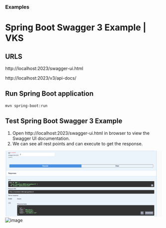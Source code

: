 ### Examples

# Spring Boot Swagger 3 Example | VKS

## URLS
http://localhost:2023/swagger-ui.html

http://localhost:2023/v3/api-docs/

## Run Spring Boot application
```
mvn spring-boot:run
```
## Test Spring Boot Swagger 3 Example
<ol>
<li>Open http://localhost:2023/swagger-ui.html in browser to view the Swagger UI documentation. </li>
<li>We can see all rest points and can execute to get the response.</li>
</ol>

![img.png](img.png)
![image](https://user-images.githubusercontent.com/63532275/225540320-09ca9e5d-1f5b-4d7d-984e-fd52e8396f74.png)
